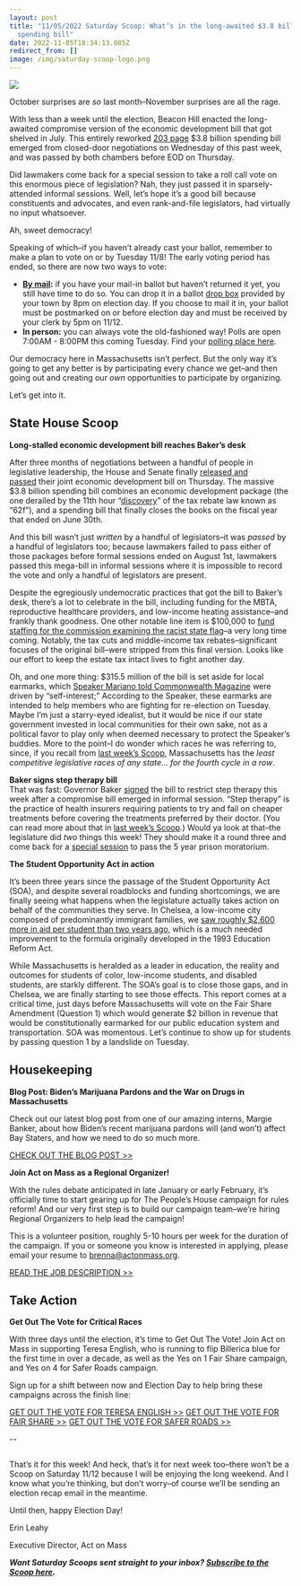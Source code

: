 ```yaml
---
layout: post
title: "11/05/2022 Saturday Scoop: What’s in the long-awaited $3.8 billion
  spending bill"
date: 2022-11-05T18:34:13.085Z
redirect_from: []
image: /img/saturday-scoop-logo.png
---
```

![](https://nvlupin.blob.core.windows.net/images/van/EA/EA007/1/90151/images/Saturday%20Scoop.png)

October surprises are *so* last month–November surprises are all the rage.

With less than a week until the election, Beacon Hill enacted the long-awaited compromise version of the economic development bill that got shelved in July. This entirely reworked [203 page](https://malegislature.gov/Bills/192/H5374?utm_medium=&emci=c7fbd861-715c-ed11-819c-002248258d2f&emdi=ea000000-0000-0000-0000-000000000001&ceid={{ContactsEmailID}}) $3.8 billion spending bill emerged from closed-door negotiations on Wednesday of this past week, and was passed by both chambers before EOD on Thursday.

Did lawmakers come back for a special session to take a roll call vote on this enormous piece of legislation? Nah, they just passed it in sparsely-attended informal sessions. Well, let’s hope it’s a good bill because constituents and advocates, and even rank-and-file legislators, had virtually no input whatsoever. 

Ah, sweet democracy!

Speaking of which–if you haven’t already cast your ballot, remember to make a plan to vote on or by Tuesday 11/8! The early voting period has ended, so there are now two ways to vote:

* **[By mail](https://www.sec.state.ma.us/ele/eleabsentee/absidx.htm?utm_medium=&emci=c7fbd861-715c-ed11-819c-002248258d2f&emdi=ea000000-0000-0000-0000-000000000001&ceid={{ContactsEmailID}}):** if you have your mail-in ballot but haven’t returned it yet, you still have time to do so. You can drop it in a ballot [drop box](https://www.sec.state.ma.us/ele/eleev/ev-find-my-election-office.htm?utm_medium=&emci=c7fbd861-715c-ed11-819c-002248258d2f&emdi=ea000000-0000-0000-0000-000000000001&ceid={{ContactsEmailID}}) provided by your town by 8pm on election day. If you choose to mail it in, your ballot must be postmarked on or before election day and must be received by your clerk by 5pm on 11/12.
* **In person:** you can always vote the old-fashioned way! Polls are open 7:00AM - 8:00PM this coming Tuesday. Find your [polling place here](https://www.sec.state.ma.us/WhereDoIVoteMA/WhereDoIVote?utm_medium=&emci=c7fbd861-715c-ed11-819c-002248258d2f&emdi=ea000000-0000-0000-0000-000000000001&ceid={{ContactsEmailID}}). 

Our democracy here in Massachusetts isn’t perfect. But the only way it’s going to get any better is by participating every chance we get–and then going out and creating our *own* opportunities to participate by organizing.

Let’s get into it.

## **State House Scoop**

**Long-stalled economic development bill reaches Baker’s desk**

After three months of negotiations between a handful of people in legislative leadership, the House and Senate finally [released and passed](https://www.masslive.com/politics/2022/11/economic-development-bill-without-permanent-tax-relief-or-stimulus-checks-sent-to-gov-baker.html?utm_medium=&emci=c7fbd861-715c-ed11-819c-002248258d2f&emdi=ea000000-0000-0000-0000-000000000001&ceid={{ContactsEmailID}}) their joint economic development bill on Thursday. The massive $3.8 billion spending bill combines an economic development package (the one derailed by the 11th hour “[discovery](https://www.wbur.org/news/2022/07/30/session-scramble-punctuated-by-tax-relief-drama?utm_medium=&emci=c7fbd861-715c-ed11-819c-002248258d2f&emdi=ea000000-0000-0000-0000-000000000001&ceid={{ContactsEmailID}})” of the tax rebate law known as “62f”), and a spending bill that finally closes the books on the fiscal year that ended on June 30th.

And this bill wasn’t just *written* by a handful of legislators–it was *passed* by a handful of legislators too; because lawmakers failed to pass either of those packages before formal sessions ended on August 1st, lawmakers passed this mega-bill in informal sessions where it is impossible to record the vote and only a handful of legislators are present. 

Despite the egregiously undemocratic practices that got the bill to Baker’s desk, there’s a lot to celebrate in the bill, including funding for the MBTA, reproductive healthcare providers, and low-income heating assistance–and frankly thank goodness. One other notable line item is $100,000 to [fund staffing for the commission examining the racist state flag](https://actonmass.org/post/2022/10/26/09-17-2022-saturday-scoop-primary-night-results-what-comes-next?utm_medium=&emci=c7fbd861-715c-ed11-819c-002248258d2f&emdi=ea000000-0000-0000-0000-000000000001&ceid={{ContactsEmailID}})–a very long time coming. Notably, the tax cuts and middle-income tax rebates–significant focuses of the original bill–were stripped from this final version. Looks like our effort to keep the estate tax intact lives to fight another day.

Oh, and one more thing: $315.5 million of the bill is set aside for local earmarks, which [Speaker Mariano told Commonwealth Magazine](https://commonwealthmagazine.org/state-government/lawmakers-strip-tax-breaks-out-of-3-7-billion-spending-agreement/?utm_medium=&emci=c7fbd861-715c-ed11-819c-002248258d2f&emdi=ea000000-0000-0000-0000-000000000001&ceid={{ContactsEmailID}}) were driven by “self-interest;” According to the Speaker, these earmarks are intended to help members who are fighting for re-election on Tuesday. Maybe I’m just a starry-eyed idealist, but it would be nice if our state government invested in local communities for their own sake, not as a political favor to play only when deemed necessary to protect the Speaker’s buddies. More to the point–I do wonder which races he was referring to, since, if you recall from [last week’s Scoop](https://actonmass.org/post/2022/10/30/10-29-2022-saturday-scoop-step-therapy-bill-on-the-move-midterm-stakes?utm_medium=&emci=c7fbd861-715c-ed11-819c-002248258d2f&emdi=ea000000-0000-0000-0000-000000000001&ceid={{ContactsEmailID}}), Massachusetts has the *least competitive legislative races of any state… for the fourth cycle in a row*. 

**Baker signs step therapy bill**\
That was fast: Governor Baker [signed](https://commonwealthmagazine.org/health-care/baker-signs-bill-curbing-step-therapy/?utm_medium=&emci=c7fbd861-715c-ed11-819c-002248258d2f&emdi=ea000000-0000-0000-0000-000000000001&ceid={{ContactsEmailID}}) the bill to restrict step therapy this week after a compromise bill emerged in informal session. “Step therapy” is the practice of health insurers requiring patients to try and fail on cheaper treatments before covering the treatments preferred by their doctor. (You can read more about that in [last week’s Scoop](https://actonmass.org/post/2022/10/30/10-29-2022-saturday-scoop-step-therapy-bill-on-the-move-midterm-stakes?utm_medium=&emci=c7fbd861-715c-ed11-819c-002248258d2f&emdi=ea000000-0000-0000-0000-000000000001&ceid={{ContactsEmailID}}).) Would ya look at that–the legislature did *two* things this week! They should make it a round three and come back for a [special session](https://tinyurl.com/specialsessionNOW?utm_medium=&emci=c7fbd861-715c-ed11-819c-002248258d2f&emdi=ea000000-0000-0000-0000-000000000001&ceid={{ContactsEmailID}}) to pass the 5 year prison moratorium. 

**The Student Opportunity Act in action**

It’s been three years since the passage of the Student Opportunity Act (SOA), and despite several roadblocks and funding shortcomings, we are finally seeing what happens when the legislature actually takes action on behalf of the communities they serve. In Chelsea, a low-income city composed of predominantly immigrant families, we [saw roughly $2,600 more in aid per student than two years ago](https://commonwealthmagazine.org/education/on-target-ed-reform-money-reaching-poorer-districts/?utm_medium=&emci=c7fbd861-715c-ed11-819c-002248258d2f&emdi=ea000000-0000-0000-0000-000000000001&ceid={{ContactsEmailID}}), which is a much needed improvement to the formula originally developed in the 1993 Education Reform Act. 

While Massachusetts is heralded as a leader in education, the reality and outcomes for students of color, low-income students, and disabled students, are starkly different. The SOA’s goal is to close those gaps, and in Chelsea, we are finally starting to see those effects. This report comes at a critical time, just days before Massachusetts will vote on the Fair Share Amendment (Question 1) which would generate $2 billion in revenue that would be constitutionally earmarked for our public education system and transportation. SOA was momentous. Let’s continue to show up for students by passing question 1 by a landslide on Tuesday. 

## **Housekeeping**

**Blog Post: Biden’s Marijuana Pardons and the War on Drugs in Massachusetts**

Check out our latest blog post from one of our amazing interns, Margie Banker, about how Biden’s recent marijuana pardons will (and won’t) affect Bay Staters, and how we need to do so much more.

[CHECK OUT THE BLOG POST >>](https://actonmass.org/post/2022/11/04/bidens-marijuana-and-the-war-on-drugs-in-massachusetts)

**Join Act on Mass as a Regional Organizer!**

With the rules debate anticipated in late January or early February, it’s officially time to start gearing up for The People’s House campaign for rules reform! And our very first step is to build our campaign team–we’re hiring Regional Organizers to help lead the campaign! 

This is a volunteer position, roughly 5-10 hours per week for the duration of the campaign. If you or someone you know is interested in applying, please email your resume to brenna@actonmass.org. 

[READ THE JOB DESCRIPTION >>](https://drive.google.com/file/d/1A5O8spswcmSkV2As13WWyyO1qGZFHo4R/view)

## Take Action

**Get Out The Vote for Critical Races**

With three days until the election, it’s time to Get Out The Vote! Join Act on Mass in supporting Teresa English, who is running to flip Billerica blue for the first time in over a decade, as well as the Yes on 1 Fair Share campaign, and Yes on 4 for Safer Roads campaign. 

Sign up for a shift between now and Election Day to help bring these campaigns across the finish line:

[GET OUT THE VOTE FOR TERESA ENGLISH >>](https://www.voteteresaenglish.org/events)
[GET OUT THE VOTE FOR FAIR SHARE >>](https://www.fairsharema.com/volunteer)
[GET OUT THE VOTE FOR SAFER ROADS >>](https://saferroadsma.com/events/)

\--

![]()

That’s it for this week! And heck, that’s it for next week too–there won’t be a Scoop on Saturday 11/12 because I will be enjoying the long weekend. And I know what you’re thinking, but don’t worry–of course we’ll be sending an election recap email in the meantime. 

Until then, happy Election Day!

Erin Leahy

Executive Director, Act on Mass

***Want Saturday Scoops sent straight to your inbox? [Subscribe to the Scoop here](https://secure.everyaction.com/1iWRboEfXUyjUvBt5HMoZw2).***